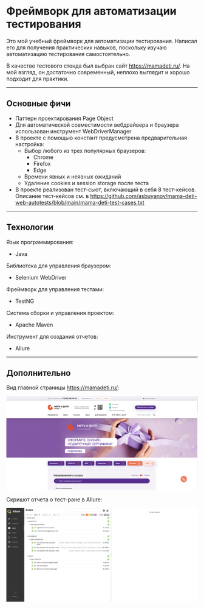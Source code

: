 # Фреймворк для автоматизации тестирования

Это мой учебный фреймворк для автоматизации тестирования. Написал его для получения практических навыков, поскольку изучаю автоматизацию тестирования самостоятельно.

В качестве тестового стенда был выбран сайт https://mamadeti.ru/. На мой взгляд, он достаточно современный, неплохо выглядит и хорошо подходит для практики.
___
## Основные фичи
* Паттерн проектирования Page Object
* Для автоматической совместимости вебдрайвера и браузера использован инструмент WebDriverManager
* В проекте с помощью констант предусмотрена предварительная настройка:
    * Выбор любого из трех популярных браузеров:
        * Chrome
        * Firefox
        * Edge
    * Времени явных и неявных ожиданий
    * Удаление cookies и session storage после теста
* В проекте реализован тест-сьют, включающий в себя 8 тест-кейсов. Описание тест-кейсов см. в https://github.com/asbuyanov/mama-deti-web-autotests/blob/main/mama-deti-test-cases.txt
___
## Технологии
Язык программирования:
* Java

Библиотека для управления браузером:
* Selenium WebDriver

Фреймворк для управления тестами:
* TestNG

Система сборки и управления проектом:
* Apache Maven

Инструмент для создания отчетов:
* Allure
___
## Дополнительно
Вид главной страницы https://mamadeti.ru/:

![screen](mama-deti-main-page.png)

Скришот отчета о тест-ране в Allure:

![screen](All-test-suite.png)

